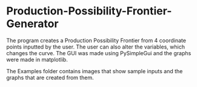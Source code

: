 # Production-Possibility-Frontier-Generator

The program creates a Production Possibility Frontier from 4 coordinate points inputted by the user. The user can also alter the variables, which changes the curve. The GUI was made using PySimpleGui and the graphs were made in matplotlib.

The Examples folder contains images that show sample inputs and the graphs that are created from them.
